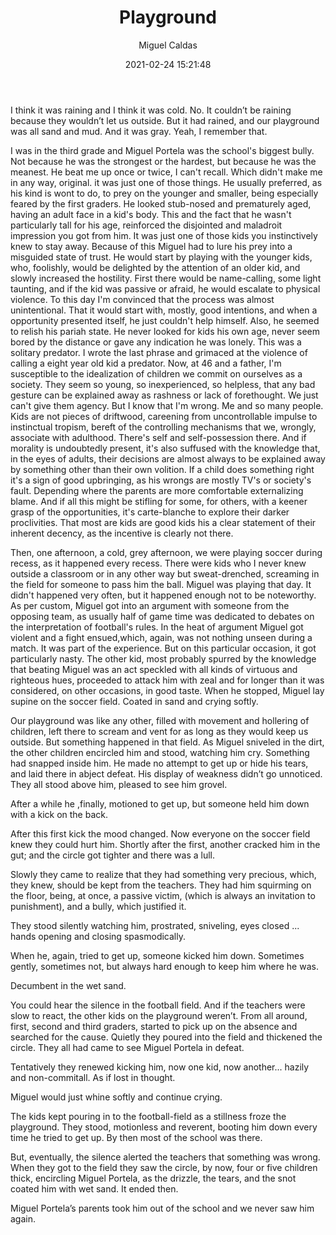 ﻿---
layout: source/_posts
title: Playground
author: Miguel Caldas
date: 2021-02-24 15:21:48
---


I think it was raining and I think it was cold.
No. It couldn’t be raining because they wouldn’t let us outside.
But it had rained, and our playground was all sand and mud.
And it was gray.
Yeah, I remember that.

I was in the third grade and Miguel Portela was the school's biggest bully. Not because he was the strongest or the hardest, but because he was the meanest.
He beat me up once or twice, I can't recall. Which didn't make me in any way, original. it was just one of those things.
He usually preferred, as his kind is wont to do, to prey on the younger and smaller, being especially feared by the first graders. He looked stub-nosed and prematurely aged, having an adult face in a kid's body. This and the fact that he wasn't particularly tall for his age, reinforced the disjointed and maladroit impression you got from him.
It was just one of those kids you instinctively knew to stay away.
Because of this Miguel had to lure his prey into a misguided state of trust. He would start by playing with the younger kids, who, foolishly, would be delighted by the attention of an older kid, and slowly increased the hostility. First there would be name-calling, some light taunting, and if the kid was passive or afraid, he would escalate to physical violence.
To this day I'm convinced that the process was almost unintentional. That it would start with, mostly, good intentions, and when a opportunity presented itself, he just couldn't help himself.
Also, he seemed to relish his pariah state. He never looked for kids his own age, never seem bored by the distance or gave any indication he was lonely. This was a solitary predator.
I wrote the last phrase and grimaced at the violence of calling a eight year old kid a predator. Now, at 46 and a father, I'm susceptible to the idealization of children we commit on ourselves as a society. They seem so young, so inexperienced, so helpless, that any bad gesture can be explained away as rashness or lack of forethought.
We just can't give them agency.
But I know that I'm wrong. Me and so many people.
Kids are not pieces of driftwood, careening from uncontrollable impulse to instinctual tropism, bereft of the controlling mechanisms that we, wrongly, associate with adulthood.
There's self and self-possession there. And if morality is undoubtedly present, it's also suffused with the knowledge that, in the eyes of adults, their decisions are almost always to be explained away by something other than their own volition.
If a child does something right it's a sign of good upbringing, as his wrongs are mostly TV's or society's fault. Depending where the parents are more comfortable externalizing blame.
And if all this might be stifling for some, for others, with a keener grasp of the opportunities, it's carte-blanche to explore their darker proclivities.
That most are kids are good kids his a clear statement of their inherent decency, as the incentive is clearly not there. 

Then, one afternoon, a cold, grey afternoon, we were playing soccer during recess, as it happened every recess. There were kids who I never knew outside a classroom or in any other way but sweat-drenched, screaming in the field for someone to pass him the ball.
Miguel was playing that day. It didn't happened very often, but it happened enough not to be noteworthy.
As per custom, Miguel got into an argument with someone from the opposing team, as usually half of game time was dedicated to debates on the interpretation of football's rules.
In the heat of argument Miguel got violent and a fight ensued,which, again, was not nothing unseen during a match. It was part of the experience. But on this particular occasion, it got particularly nasty. 
The other kid, most probably spurred by the knowledge that beating Miguel was an act speckled with all kinds of virtuous and righteous hues, proceeded to attack him with zeal and for longer than it was considered, on other occasions, in good taste.
When he stopped, Miguel lay supine on the soccer field. Coated in sand and crying softly.

Our playground was like any other, filled with movement and hollering of children, left there to scream and vent for as long as they would keep us outside.
But something happened in that field.
As Miguel sniveled in the dirt, the other children encircled him and stood, watching him cry.
Something had snapped inside him. He made no attempt to get up or hide his tears, and laid there in abject defeat.
His display of weakness didn’t go unnoticed. They all stood above him, pleased to see him grovel.

After a while he ,finally, motioned to get up, but someone held him down with a kick on the back.

After this first kick the mood changed.
Now everyone on the soccer field knew they could hurt him.
Shortly after the first, another cracked him in the gut; and the circle got tighter and there was a lull.

Slowly they came to realize that they had something very precious, which, they knew, should be kept from the teachers.
They had him squirming on the floor, being, at once, a passive victim, (which is always an invitation to punishment), and a bully, which justified it.

They stood silently watching him, prostrated, sniveling, eyes closed ... hands opening and closing spasmodically.

When he, again, tried to get up, someone kicked him down.
Sometimes gently, sometimes not, but always hard enough to keep him where he was.

Decumbent in the wet sand.

You could hear the silence in the football field. And if the teachers were slow to react, the other kids on the playground weren’t.
From all around, first, second and third graders, started to pick up on the absence and searched for the cause. Quietly they poured into the field and thickened the circle.
They all had came to see Miguel Portela in defeat.

Tentatively they renewed kicking him, now one kid, now another... hazily and non-commitall. As if lost in thought.

Miguel would just whine softly and continue crying.

The kids kept pouring in to the football-field as a stillness froze the playground.
They stood, motionless and reverent, booting him down every time he tried to get up.
By then most of the school was there.

But, eventually, the silence alerted the teachers that something was wrong.
When they got to the field they saw the circle, by now, four or five children thick, encircling Miguel Portela, as the drizzle, the tears, and the snot coated him with wet sand.
It ended then.

Miguel Portela’s parents took him out of the school and we never saw him again.
